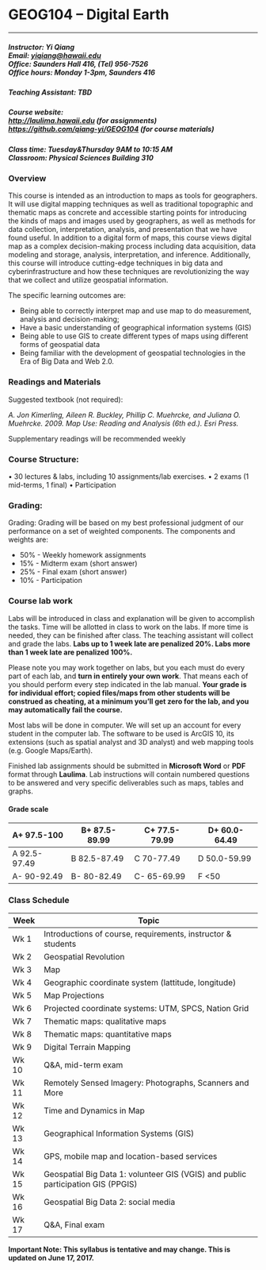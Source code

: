 # GEOG104 – Digital Earth
---
##### Instructor: Yi Qiang <br/>Email: yiqiang@hawaii.edu <br/>Office: Saunders Hall 416, (Tel) 956-7526 <br/>Office hours:  Monday 1-3pm, Saunders 416

##### Teaching Assistant: TBD

##### Course website:<br/> http://laulima.hawaii.edu (for assignments)<br/>https://github.com/qiang-yi/GEOG104 (for course materials)

##### Class time: Tuesday&Thursday 9AM to 10:15 AM <br/>Classroom: Physical Sciences Building 310 

### Overview
This course is intended as an introduction to maps as tools for geographers. It will use digital mapping techniques as well as traditional topographic and thematic maps as concrete and accessible starting points for introducing the kinds of maps and images used by geographers, as well as methods for data collection, interpretation, analysis, and presentation that we have found useful. In addition to a digital form of maps, this course views digital map as a complex decision-making process including data acquisition, data modeling and storage, analysis, interpretation, and inference. Additionally, this course will introduce cutting-edge techniques in big data and cyberinfrastructure and how these techniques are revolutionizing the way that we collect and utilize geospatial information.

The specific learning outcomes are:
* 	Being able to correctly interpret map and use map to do measurement, analysis and decision-making;
* 	Have a basic understanding of geographical information systems (GIS)
* 	Being able to use GIS to create different types of maps using different forms of geospatial data
* 	Being familiar with the development of geospatial technologies in the Era of Big Data and Web 2.0.

### Readings and Materials
Suggested textbook (not required):

*A. Jon Kimerling, Aileen R. Buckley, Phillip C. Muehrcke, and Juliana O. Muehrcke. 2009. Map Use: Reading and Analysis (6th ed.). Esri Press.*

Supplementary readings will be recommended weekly

 
### Course Structure: 
•	30 lectures & labs, including 10 assignments/lab exercises.
•	2 exams (1 mid-terms, 1 final)
•	Participation

### Grading:
Grading: Grading will be based on my best professional judgment of our performance on a set of weighted components. The components and weights are:
- 50% - Weekly homework assignments
- 15% - Midterm exam (short answer)
- 25% - Final exam (short answer)
- 10% - Participation


### Course lab work
Labs will be introduced in class and explanation will be given to accomplish the tasks.  Time will be allotted in class to work on the labs.  If more time is needed, they can be finished after class.  The teaching assistant will collect and grade the labs. **Labs up to 1 week late are penalized 20%. Labs more than 1 week late are penalized 100%.**

Please note you may work together on labs, but you each must do every part of each lab, and **turn in entirely your own work**.  That means each of you should perform every step indicated in the lab manual. **Your grade is for individual effort; copied files/maps from other students will be construed as cheating, at a minimum you’ll get zero for the lab, and you may automatically fail the course.**

Most labs will be done in computer. We will set up an account for every student in the computer lab. The software to be used is ArcGIS 10, its extensions (such as spatial analyst and 3D analyst) and web mapping tools (e.g. Google Maps/Earth).

Finished lab assignments should be submitted in **Microsoft Word** or **PDF** format through **Laulima**. Lab instructions will contain numbered questions to be answered and very specific deliverables such as maps, tables and graphs.

#### Grade scale

|A+ 97.5-100	|B+ 87.5-89.99	|C+ 77.5-79.99	|D+ 60.0-64.49|
|---------------|-------|--------|--------|
|A   92.5-97.49	|B   82.5-87.49	|C   70-77.49	|D   50.0-59.99|
|A-  90-92.49	|B-  80-82.49	|C-  65-69.99	|F   <50|

### Class Schedule
|Week |   Topic|
|---|---|
|Wk 1|Introductions of course, requirements, instructor & students|
|Wk 2| Geospatial Revolution|
|Wk 3| Map|
|Wk 4| Geographic coordinate system (lattitude, longitude)|
|Wk 5| Map Projections|
|Wk 6| Projected coordinate systems: UTM, SPCS, Nation Grid|
|Wk 7| Thematic maps: qualitative maps|
|Wk 8| Thematic maps: quantitative maps|
|Wk 9| Digital Terrain Mapping|
|Wk 10| Q&A, mid-term exam|
|Wk 11| Remotely Sensed Imagery: Photographs, Scanners and More|
|Wk 12| Time and Dynamics in Map|
|Wk 13| Geographical Information Systems (GIS)|
|Wk 14| GPS, mobile map and location-based services|
|Wk 15| Geospatial Big Data 1: volunteer GIS (VGIS) and public participation GIS (PPGIS)|
|Wk 16| Geospatial Big Data 2: social media|
|Wk 17| Q&A, Final exam|

**Important Note: This syllabus is tentative and may change. This is updated on June 17, 2017.**
